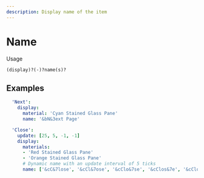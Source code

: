 ```yaml
---
description: Display name of the item
---
```


# Name

Usage

```text
(display)?(-)?name(s)?
```

## Examples

```yaml
  'Next':
    display:
      material: 'Cyan Stained Glass Pane'
      name: '&bN&3ext Page'
```

```yaml
  'Close':
    update: [25, 5, -1, -1]
    display:
      materials:
      - 'Red Stained Glass Pane'
      - 'Orange Stained Glass Pane'
      # Dynamic name with an update interval of 5 ticks
      name: ['&cC&7lose', '&cCl&7ose', '&cClo&7se', '&cClos&7e', '&cClose']
```




